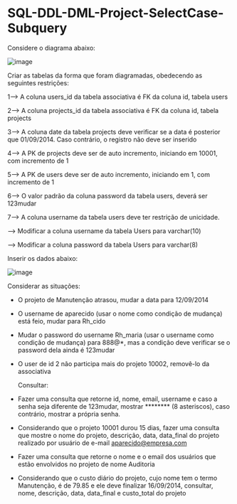 # SQL-DDL-DML-Project-SelectCase-Subquery
Considere o diagrama abaixo: 

![image](https://github.com/DaviQzR/SQL-DDL-DML-Project-SelectCase-Subquery/assets/125469425/f75d5a24-4e6f-4c40-8c6d-3aa3f4c4c600)

Criar as tabelas da forma que foram diagramadas, obedecendo as seguintes restrições:

1--> A coluna users_id da tabela associativa é FK da coluna id, tabela users

2--> A coluna projects_id da tabela associativa é FK da coluna id, tabela projects

3--> A coluna date da tabela projects deve verificar se a data é posterior que 01/09/2014.
Caso contrário, o registro não deve ser inserido

4--> A PK de projects deve ser de auto incremento, iniciando em 10001, com incremento de
1 

5--> A PK de users deve ser de auto incremento, iniciando em 1, com incremento de 1

6--> O valor padrão da coluna password da tabela users, deverá ser 123mudar

7--> A coluna username da tabela users deve ter restrição de unicidade.

--> Modificar a coluna username da tabela Users para varchar(10)

--> Modificar a coluna password da tabela Users para varchar(8)

Inserir os dados abaixo:

![image](https://github.com/DaviQzR/SQL-DDL-DML-Project-SelectCase-Subquery/assets/125469425/0c3b3305-2564-4569-84a2-3c295c3b4bea)

Considerar as situações:
- O projeto de Manutenção atrasou, mudar a data para 12/09/2014
- O username de aparecido (usar o nome como condição de mudança) está feio, mudar para
Rh_cido
- Mudar o password do username Rh_maria (usar o username como condição de mudança)
para 888@*, mas a condição deve verificar se o password dela ainda é 123mudar
- O user de id 2 não participa mais do projeto 10002, removê-lo da associativa

  Consultar:
  
- Fazer uma consulta que retorne id, nome, email, username e caso a senha seja diferente de
123mudar, mostrar ******** (8 asteriscos), caso contrário, mostrar a própria senha.
- Considerando que o projeto 10001 durou 15 dias, fazer uma consulta que mostre o nome do
projeto, descrição, data, data_final do projeto realizado por usuário de e-mail
aparecido@empresa.com
- Fazer uma consulta que retorne o nome e o email dos usuários que estão envolvidos no
projeto de nome Auditoria
- Considerando que o custo diário do projeto, cujo nome tem o termo Manutenção, é de 79.85
e ele deve finalizar 16/09/2014, consultar, nome, descrição, data, data_final e custo_total do
projeto


